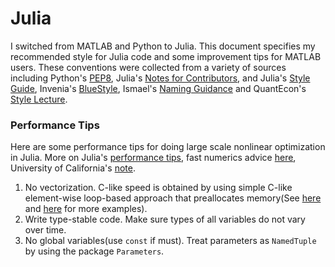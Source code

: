 # Julia

I switched from MATLAB and Python to Julia. This document specifies my recommended style for Julia code and some improvement tips for MATLAB users. These conventions were collected from a variety of sources including Python's [PEP8](http://legacy.python.org/dev/peps/pep-0008), Julia's [Notes for Contributors](https://github.com/JuliaLang/julia/blob/master/CONTRIBUTING.md), and Julia's [Style Guide](https://docs.julialang.org/en/latest/manual/style-guide/), Invenia's [BlueStyle](https://github.com/invenia/BlueStyle), Ismael's [Naming Guidance](https://github.com/JuliaPraxis/Naming) and QuantEcon's [Style Lecture](https://github.com/QuantEcon/lecture-source-jl/blob/master/style.md).

### Performance Tips

Here are some performance tips for doing large scale nonlinear optimization in Julia. More on Julia's [performance tips](https://docs.julialang.org/en/v1/manual/performance-tips/), fast numerics advice [here](https://julialang.org/blog/2013/09/fast-numeric/), University of California's [note](https://ucidatascienceinitiative.github.io/IntroToJulia/Html/WhyJulia?ref=hackernoon.com).

1. No vectorization. C-like speed is obtained by using simple C-like element-wise loop-based approach that preallocates memory(See [here](https://hackernoon.com/freeing-the-data-scientist-mind-from-the-curse-of-vectorization-julia-to-the-rescue-0c3z308v) and [here](http://kristofferc.github.io/post/vectorization_performance_study/#fn:3) for more examples).
2. Write type-stable code. Make sure types of all variables do not vary over time.
3. No global variables(use `const` if must). Treat parameters as `NamedTuple` by using the package `Parameters`. 

